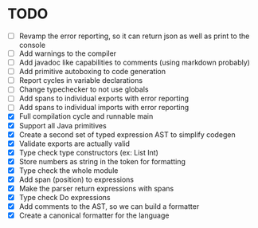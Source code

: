 # TODO

- [ ] Revamp the error reporting, so it can return json as well as print to the console
- [ ] Add warnings to the compiler
- [ ] Add javadoc like capabilities to comments (using markdown probably)
- [ ] Add primitive autoboxing to code generation
- [ ] Report cycles in variable declarations
- [ ] Change typechecker to not use globals
- [ ] Add spans to individual exports with error reporting
- [ ] Add spans to individual imports with error reporting
- [X] Full compilation cycle and runnable main
- [X] Support all Java primitives
- [X] Create a second set of typed expression AST to simplify codegen
- [X] Validate exports are actually valid
- [X] Type check type constructors (ex: List Int)
- [X] Store numbers as string in the token for formatting
- [X] Type check the whole module
- [X] Add span (position) to expressions
- [X] Make the parser return expressions with spans
- [X] Type check Do expressions
- [X] Add comments to the AST, so we can build a formatter
- [X] Create a canonical formatter for the language
